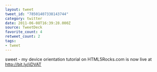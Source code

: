 ```yaml
---
layout: tweet
tweet_id: "78501407338143744"
category: twitter
date: 2011-06-08T16:39:28.000Z
source: TweetDeck
favorite_count: 4
retweet_count: 2
tags:
- tweet
---
```


sweet - my device orientation tutorial on HTML5Rocks.com is now live at http://bit.ly/iiDVAT
